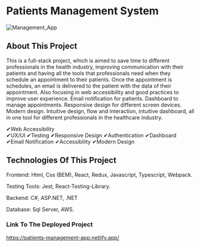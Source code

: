  # Patients Management System

![Management_App](https://github.com/JuanJefry23/Health_Management_App/assets/57572366/65a0f749-6394-4758-acd1-96a2719402fa)



## About This Project



This is a full-stack project, which is aimed to save time to different professionals in the health industry, improving communication with their patients and having all the tools that professionals need when they schedule an appointment to their patients. Once the appointment is schedules, an email is delivered to the patient with the data of their appointment.
Also focusing in web accessibility and good practices to improve user experience. Email notification for patients. Dashboard to manage appointments. Responsive design for different screen devices. Modern design. Intuitive design, flow and interaction, intuitive dashboard,  all in one tool for different professionals in the healthcare industry.



✔Web Accessibility  
✔UX/UI
✔Testing
✔Responsive Design
✔Authentication  ✔Dashboard  ✔Email Notification ✔Accessibility ✔Modern Design 




## Technologies Of This Project




Frontend: Html, Css (BEM), React, Redux, Javascript, Typescript, Webpack. 



Testing Tools: Jest, React-Testing-Library.


Backend: C#, ASP.NET, .NET


Database: Sql Server, AWS.


### Link To The Deployed Project

https://patients-management-app.netlify.app/
